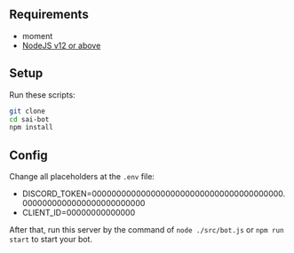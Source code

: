 ## Requirements

- moment
- [NodeJS v12 or above](https://nodejs.org)

## Setup

Run these scripts:

```bash
git clone
cd sai-bot
npm install
```

## Config

Change all placeholders at the `.env` file:

- DISCORD_TOKEN=000000000000000000000000000000000000000.0000000000000000000000000
- CLIENT_ID=00000000000000

After that, run this server by the command of `node ./src/bot.js` or `npm run start` to start your bot.
